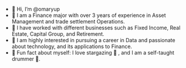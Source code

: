 - 👋 Hi, I’m @omaryup
- 👀 I am a Finance major with over 3 years of experience in Asset Management and trade settlement Operations.
- 🎯 I have worked with different businesses such as Fixed Income, Real Estate, Capital Group, and Retirement.
- 🌱 I am highly interested in pursuing a career in Data and passionate about technology, and its applications to Finance.
- 💞️ Fun fact about myself: I love stargazing 🌌 , and I am a self-taught drummer 🎼.


<!---
omaryup/omaryup is a ✨ special ✨ repository because its `README.md` (this file) appears on your GitHub profile.
You can click the Preview link to take a look at your changes.
--->
